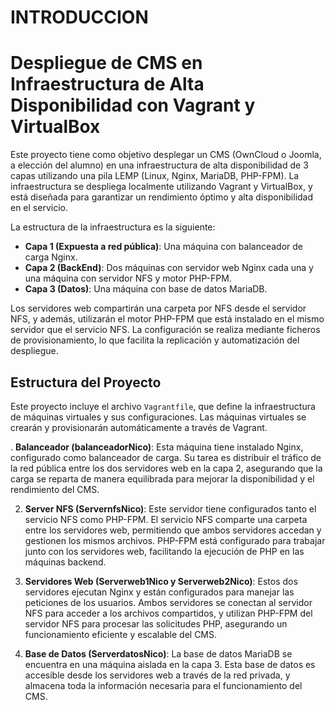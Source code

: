 # INTRODUCCION

# Despliegue de CMS en Infraestructura de Alta Disponibilidad con Vagrant y VirtualBox

Este proyecto tiene como objetivo desplegar un CMS (OwnCloud o Joomla, a elección del alumno) en una infraestructura de alta disponibilidad de 3 capas utilizando una pila LEMP (Linux, Nginx, MariaDB, PHP-FPM). La infraestructura se despliega localmente utilizando Vagrant y VirtualBox, y está diseñada para garantizar un rendimiento óptimo y alta disponibilidad en el servicio.

La estructura de la infraestructura es la siguiente:

- **Capa 1 (Expuesta a red pública)**: Una máquina con balanceador de carga Nginx.
- **Capa 2 (BackEnd)**: Dos máquinas con servidor web Nginx cada una y una máquina con servidor NFS y motor PHP-FPM.
- **Capa 3 (Datos)**: Una máquina con base de datos MariaDB.

Los servidores web compartirán una carpeta por NFS desde el servidor NFS, y además, utilizarán el motor PHP-FPM que está instalado en el mismo servidor que el servicio NFS. La configuración se realiza mediante ficheros de provisionamiento, lo que facilita la replicación y automatización del despliegue.

## Estructura del Proyecto

Este proyecto incluye el archivo `Vagrantfile`, que define la infraestructura de máquinas virtuales y sus configuraciones. Las máquinas virtuales se crearán y provisionarán automáticamente a través de Vagrant.

. **Balanceador (balanceadorNico)**: Esta máquina tiene instalado Nginx, configurado como balanceador de carga. Su tarea es distribuir el tráfico de la red pública entre los dos servidores web en la capa 2, asegurando que la carga se reparta de manera equilibrada para mejorar la disponibilidad y el rendimiento del CMS.

2. **Server NFS (ServernfsNico)**: Este servidor tiene configurados tanto el servicio NFS como PHP-FPM. El servicio NFS comparte una carpeta entre los servidores web, permitiendo que ambos servidores accedan y gestionen los mismos archivos. PHP-FPM está configurado para trabajar junto con los servidores web, facilitando la ejecución de PHP en las máquinas backend.

3. **Servidores Web (Serverweb1Nico y Serverweb2Nico)**: Estos dos servidores ejecutan Nginx y están configurados para manejar las peticiones de los usuarios. Ambos servidores se conectan al servidor NFS para acceder a los archivos compartidos, y utilizan PHP-FPM del servidor NFS para procesar las solicitudes PHP, asegurando un funcionamiento eficiente y escalable del CMS.

4. **Base de Datos (ServerdatosNico)**: La base de datos MariaDB se encuentra en una máquina aislada en la capa 3. Esta base de datos es accesible desde los servidores web a través de la red privada, y almacena toda la información necesaria para el funcionamiento del CMS.


